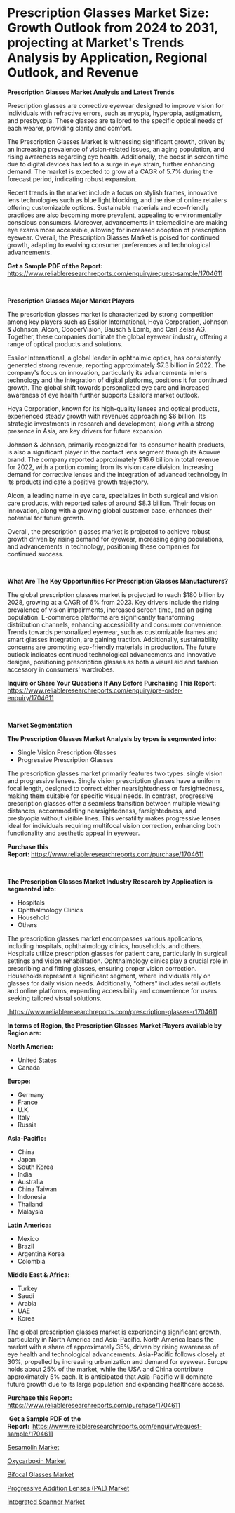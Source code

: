 <p><h1>Prescription Glasses Market Size: Growth Outlook from 2024 to 2031, projecting at Market's Trends Analysis by Application, Regional Outlook, and Revenue</h1></p><p><strong>Prescription Glasses Market Analysis and Latest Trends</strong></p>
<p><p>Prescription glasses are corrective eyewear designed to improve vision for individuals with refractive errors, such as myopia, hyperopia, astigmatism, and presbyopia. These glasses are tailored to the specific optical needs of each wearer, providing clarity and comfort.</p><p>The Prescription Glasses Market is witnessing significant growth, driven by an increasing prevalence of vision-related issues, an aging population, and rising awareness regarding eye health. Additionally, the boost in screen time due to digital devices has led to a surge in eye strain, further enhancing demand. The market is expected to grow at a CAGR of 5.7% during the forecast period, indicating robust expansion.</p><p>Recent trends in the market include a focus on stylish frames, innovative lens technologies such as blue light blocking, and the rise of online retailers offering customizable options. Sustainable materials and eco-friendly practices are also becoming more prevalent, appealing to environmentally conscious consumers. Moreover, advancements in telemedicine are making eye exams more accessible, allowing for increased adoption of prescription eyewear. Overall, the Prescription Glasses Market is poised for continued growth, adapting to evolving consumer preferences and technological advancements.</p></p>
<p><strong>Get a Sample PDF of the Report:&nbsp;</strong> <a href="https://www.reliableresearchreports.com/enquiry/request-sample/1704611?utm_campaign=7&utm_medium=2&utm_source=Github&utm_content=ia&utm_term=21102024&utm_id=prescription-glasses">https://www.reliableresearchreports.com/enquiry/request-sample/1704611</a></p>
<p>&nbsp;</p>
<p><strong>Prescription Glasses Major Market Players</strong></p>
<p><p>The prescription glasses market is characterized by strong competition among key players such as Essilor International, Hoya Corporation, Johnson & Johnson, Alcon, CooperVision, Bausch & Lomb, and Carl Zeiss AG. Together, these companies dominate the global eyewear industry, offering a range of optical products and solutions.</p><p>Essilor International, a global leader in ophthalmic optics, has consistently generated strong revenue, reporting approximately $7.3 billion in 2022. The company's focus on innovation, particularly its advancements in lens technology and the integration of digital platforms, positions it for continued growth. The global shift towards personalized eye care and increased awareness of eye health further supports Essilor’s market outlook.</p><p>Hoya Corporation, known for its high-quality lenses and optical products, experienced steady growth with revenues approaching $6 billion. Its strategic investments in research and development, along with a strong presence in Asia, are key drivers for future expansion.</p><p>Johnson & Johnson, primarily recognized for its consumer health products, is also a significant player in the contact lens segment through its Acuvue brand. The company reported approximately $16.6 billion in total revenue for 2022, with a portion coming from its vision care division. Increasing demand for corrective lenses and the integration of advanced technology in its products indicate a positive growth trajectory.</p><p>Alcon, a leading name in eye care, specializes in both surgical and vision care products, with reported sales of around $8.3 billion. Their focus on innovation, along with a growing global customer base, enhances their potential for future growth.</p><p>Overall, the prescription glasses market is projected to achieve robust growth driven by rising demand for eyewear, increasing aging populations, and advancements in technology, positioning these companies for continued success.</p></p>
<p>&nbsp;</p>
<p><strong>What Are The Key Opportunities For Prescription Glasses Manufacturers?</strong></p>
<p><p>The global prescription glasses market is projected to reach $180 billion by 2028, growing at a CAGR of 6% from 2023. Key drivers include the rising prevalence of vision impairments, increased screen time, and an aging population. E-commerce platforms are significantly transforming distribution channels, enhancing accessibility and consumer convenience. Trends towards personalized eyewear, such as customizable frames and smart glasses integration, are gaining traction. Additionally, sustainability concerns are promoting eco-friendly materials in production. The future outlook indicates continued technological advancements and innovative designs, positioning prescription glasses as both a visual aid and fashion accessory in consumers' wardrobes.</p></p>
<p><strong>Inquire or Share Your Questions If Any Before Purchasing This Report:</strong> <a href="https://www.reliableresearchreports.com/enquiry/pre-order-enquiry/1704611?utm_campaign=7&utm_medium=2&utm_source=Github&utm_content=ia&utm_term=21102024&utm_id=prescription-glasses">https://www.reliableresearchreports.com/enquiry/pre-order-enquiry/1704611</a></p>
<p>&nbsp;</p>
<p><strong>Market Segmentation</strong></p>
<p><strong>The Prescription Glasses Market Analysis by types is segmented into:</strong></p>
<p><ul><li>Single Vision Prescription Glasses</li><li>Progressive Prescription Glasses</li></ul></p>
<p><p>The prescription glasses market primarily features two types: single vision and progressive lenses. Single vision prescription glasses have a uniform focal length, designed to correct either nearsightedness or farsightedness, making them suitable for specific visual needs. In contrast, progressive prescription glasses offer a seamless transition between multiple viewing distances, accommodating nearsightedness, farsightedness, and presbyopia without visible lines. This versatility makes progressive lenses ideal for individuals requiring multifocal vision correction, enhancing both functionality and aesthetic appeal in eyewear.</p></p>
<p><strong>Purchase this Report:&nbsp;</strong><a href="https://www.reliableresearchreports.com/purchase/1704611?utm_campaign=7&utm_medium=2&utm_source=Github&utm_content=ia&utm_term=21102024&utm_id=prescription-glasses">https://www.reliableresearchreports.com/purchase/1704611</a></p>
<p>&nbsp;</p>
<p><strong>The Prescription Glasses Market Industry Research by Application is segmented into:</strong></p>
<p><ul><li>Hospitals</li><li>Ophthalmology Clinics</li><li>Household</li><li>Others</li></ul></p>
<p><p>The prescription glasses market encompasses various applications, including hospitals, ophthalmology clinics, households, and others. Hospitals utilize prescription glasses for patient care, particularly in surgical settings and vision rehabilitation. Ophthalmology clinics play a crucial role in prescribing and fitting glasses, ensuring proper vision correction. Households represent a significant segment, where individuals rely on glasses for daily vision needs. Additionally, "others" includes retail outlets and online platforms, expanding accessibility and convenience for users seeking tailored visual solutions.</p></p>
<p><a href="https://www.reliableresearchreports.com/prescription-glasses-r1704611?utm_campaign=7&utm_medium=2&utm_source=Github&utm_content=ia&utm_term=21102024&utm_id=prescription-glasses">&nbsp;https://www.reliableresearchreports.com/prescription-glasses-r1704611</a></p>
<p><strong>In terms of Region, the Prescription Glasses Market Players available by Region are:</strong></p>
<p>
    <p> <strong> North America: </strong>
        <ul>
            <li>United States</li>
            <li>Canada</li>
        </ul>
        </p> 
    <p> <strong> Europe: </strong>
        <ul>
            <li>Germany</li>
            <li>France</li>
            <li>U.K.</li>
            <li>Italy</li>
            <li>Russia</li>
        </ul>
        </p> 
    <p> <strong> Asia-Pacific: </strong>
        <ul>
            <li>China</li>
            <li>Japan</li>
            <li>South Korea</li>
            <li>India</li>
            <li>Australia</li>
            <li>China Taiwan</li>
            <li>Indonesia</li>
            <li>Thailand</li>
            <li>Malaysia</li>
        </ul>
        </p> 
    <p> <strong> Latin America: </strong>
        <ul>
            <li>Mexico</li>
            <li>Brazil</li>
            <li>Argentina Korea</li>
            <li>Colombia</li>
        </ul>
        </p> 
    <p> <strong> Middle East & Africa: </strong>
        <ul>
            <li>Turkey</li>
            <li>Saudi</li>
            <li>Arabia</li>
            <li>UAE</li>
            <li>Korea</li>
        </ul>
    </p>
    </p>
<p><p>The global prescription glasses market is experiencing significant growth, particularly in North America and Asia-Pacific. North America leads the market with a share of approximately 35%, driven by rising awareness of eye health and technological advancements. Asia-Pacific follows closely at 30%, propelled by increasing urbanization and demand for eyewear. Europe holds about 25% of the market, while the USA and China contribute approximately 5% each. It is anticipated that Asia-Pacific will dominate future growth due to its large population and expanding healthcare access.</p></p>
<p><strong>Purchase this Report: </strong><a href="https://www.reliableresearchreports.com/purchase/1704611?utm_campaign=7&utm_medium=2&utm_source=Github&utm_content=ia&utm_term=21102024&utm_id=prescription-glasses">https://www.reliableresearchreports.com/purchase/1704611</a></p>
<p>&nbsp;<strong>Get a Sample PDF of the Report:&nbsp;&nbsp;</strong><a href="https://www.reliableresearchreports.com/enquiry/request-sample/1704611?utm_campaign=7&utm_medium=2&utm_source=Github&utm_content=ia&utm_term=21102024&utm_id=prescription-glasses">https://www.reliableresearchreports.com/enquiry/request-sample/1704611</a></p>
<p><strong></strong></p>
<p><p><a href="https://www.linkedin.com/pulse/market-leaders-laggards-global-sesamolin-trends-forecast-2024-wuoge?utm_campaign=7&utm_medium=2&utm_source=Github&utm_content=ia&utm_term=21102024&utm_id=prescription-glasses">Sesamolin Market</a></p><p><a href="https://www.linkedin.com/pulse/evaluating-oxycarboxin-market-trends-growth-opportunities-region-bidae?utm_campaign=7&utm_medium=2&utm_source=Github&utm_content=ia&utm_term=21102024&utm_id=prescription-glasses">Oxycarboxin Market</a></p><p><a href="https://github.com/MelgarBasny/Market-Research-Report-List-1/blob/main/bifocal-glasses-market.md?utm_campaign=7&utm_medium=2&utm_source=Github&utm_content=ia&utm_term=21102024&utm_id=prescription-glasses">Bifocal Glasses Market</a></p><p><a href="https://github.com/darientvns/Market-Research-Report-List-1/blob/main/progressive-addition-lenses-pal-market.md?utm_campaign=7&utm_medium=2&utm_source=Github&utm_content=ia&utm_term=21102024&utm_id=prescription-glasses">Progressive Addition Lenses (PAL) Market</a></p><p><a href="https://issuu.com/reportprime-2/docs/integrated-scanner-market-size-2030_18544fda10abf2?utm_campaign=7&utm_medium=2&utm_source=Github&utm_content=ia&utm_term=21102024&utm_id=prescription-glasses">Integrated Scanner Market</a></p></p>